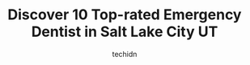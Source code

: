---
layout: ampstory
image: https://i0.wp.com/www.depkes.org/wp-content/uploads/2023/06/emergency-dentist-0-in-salt-lake-city-ut-1685782759.png?resize=640,853
author: techidn
featured: false
description: Discover the impressive array of Emergency Dentist options in Salt Lake City UT, where you can find 10 of the largest Emergency Dentist establishments in the area. From renowned classics to 
title: Discover 10 Top-rated Emergency Dentist in Salt Lake City UT
cover:
   title: Discover 10 Top-rated Emergency Dentist in Salt Lake City UT
   subtitle: Rickpate
   background: https://www.depkes.org/wp-content/uploads/2023/06/emergency-dentist-0-in-salt-lake-city-ut-1685782759.png

pages: 
 - layout: thirds
   top: <h1>#1 Legacy Dental</h1>
   bottom: "<p>I had fun today at Legacy Dental getting my 6-month check-up!  Im a new patient and I appreciate all the updated technology they used to clean my teeth in a painless, </p>"
   background: https://www.depkes.org/wp-content/uploads/2023/06/emergency-dentist-1-in-salt-lake-city-ut-1685782760.jpeg
   backgroundblur: true
 - layout: thirds
   top: <h1>#2 Avenues Dentistry Salt Lake City</h1>
   bottom: "<p>I live about an hour away from these guys, but still drive to their office because they are so awesome. I probably pass 100 dentist offices on my drive to them, and its </p>"
   background: https://www.depkes.org/wp-content/uploads/2023/06/emergency-dentist-2-in-salt-lake-city-ut-1685782761.jpeg
   cta:
      link: https://www.depkes.org/blog/discover-10-top-rated-emergency-dentist-in-salt-lake-city-ut/
      text: Discover 10 Top-rated Emergency Dentist in Salt Lake City UT
 - layout: thirds
   top: <h1>#3 City Center Dental</h1>
   bottom: "<p>530 E 500 S, Salt Lake City, UT 84102, United States</p>"
   background: https://www.depkes.org/wp-content/uploads/2023/06/emergency-dentist-3-in-salt-lake-city-ut-1685782762.png
   cta:
      link: https://www.depkes.org/blog/discover-10-top-rated-emergency-dentist-in-salt-lake-city-ut/
      text: Discover 10 Top-rated Emergency Dentist in Salt Lake City UT
 - layout: thirds
   top: <h1>#4 Genesis Dental of Salt Lake</h1>
   bottom: "<p>1060 E 100 S #205, Salt Lake City, UT 84102, United States</p>"
   background: https://images.unsplash.com/photo-1614648718611-0635f29016cb?ixlib=rb-4.0.3&ixid=MnwxMjA3fDB8MHxwaG90by1wYWdlfHx8fGVufDB8fHx8&auto=format&fit=crop&w=640&h=853&q=80
   cta:
      link: https://www.depkes.org/blog/discover-10-top-rated-emergency-dentist-in-salt-lake-city-ut/
      text: Discover 10 Top-rated Emergency Dentist in Salt Lake City UT
 - layout: thirds
   top: <h1>#5 Abundant Dental Care of Sugar House</h1>
   bottom: "<p>2114 S Highland Dr, Salt Lake City, UT 84106, United States</p>"
   background: https://images.unsplash.com/photo-1591393223703-56fe1347ac62?ixlib=rb-4.0.3&ixid=MnwxMjA3fDB8MHxwaG90by1wYWdlfHx8fGVufDB8fHx8&auto=format&fit=crop&w=640&h=853&q=80
   cta:
      link: https://www.depkes.org/blog/discover-10-top-rated-emergency-dentist-in-salt-lake-city-ut/
      text: Discover 10 Top-rated Emergency Dentist in Salt Lake City UT
 - layout: thirds
   top: <h1>#6 The Sugar House Dentist</h1>
   bottom: "<p>1955 S 1300 E STE L2, Salt Lake City, UT 84105, United States</p>"
   background: https://images.unsplash.com/photo-1484589065579-248aad0d8b13?ixlib=rb-4.0.3&ixid=MnwxMjA3fDB8MHxwaG90by1wYWdlfHx8fGVufDB8fHx8&auto=format&fit=crop&w=640&h=853&q=80
   cta:
      link: https://www.depkes.org/blog/discover-10-top-rated-emergency-dentist-in-salt-lake-city-ut/
      text: Discover 10 Top-rated Emergency Dentist in Salt Lake City UT
 - layout: thirds
   top: <h1>#7 Mirci Dental</h1>
   bottom: "<p>2090 E 2100 S, Salt Lake City, UT 84109, United States</p>"
   background: https://images.unsplash.com/photo-1602536052359-ef94c21c5948?ixlib=rb-4.0.3&ixid=MnwxMjA3fDB8MHxwaG90by1wYWdlfHx8fGVufDB8fHx8&auto=format&fit=crop&w=640&h=853&q=80
   cta:
      link: https://www.depkes.org/blog/discover-10-top-rated-emergency-dentist-in-salt-lake-city-ut/
      text: Discover 10 Top-rated Emergency Dentist in Salt Lake City UT
 - layout: thirds
   middle: Continue reading...
   background: https://images.unsplash.com/photo-1509114397022-ed747cca3f65?ixlib=rb-4.0.3&ixid=MnwxMjA3fDB8MHxwaG90by1wYWdlfHx8fGVufDB8fHx8&auto=format&fit=crop&w=640&h=853&q=80
   cta:
      link: https://www.depkes.org/blog/discover-10-top-rated-emergency-dentist-in-salt-lake-city-ut/
      text: Discover 10 Top-rated Emergency Dentist in Salt Lake City UT
      
---